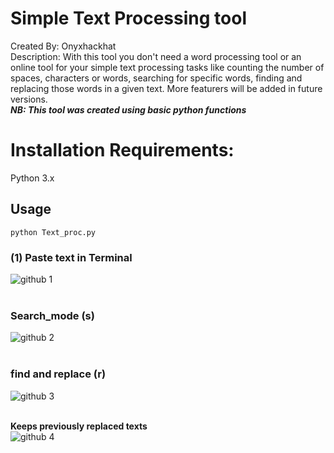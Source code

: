 # Simple Text Processing tool
Created By: Onyxhackhat <BR />
Description: With this tool you don't need a word processing tool or an online tool for your simple text processing tasks like counting the number of spaces, characters or words, searching for specific words, finding and replacing those words in a given text.  More featurers will be added in future versions.<BR/>
_**NB: This tool was created using basic python functions**_


# Installation Requirements:
Python 3.x<BR />

## Usage
`python Text_proc.py`

### (1) Paste text in Terminal
![github 1](https://github.com/user-attachments/assets/07886d1a-3317-4e3e-9c03-3efdc9c321a9)<BR/><BR/>

### Search_mode (s)
![github 2](https://github.com/user-attachments/assets/b8c26244-d7cc-4bd8-88b5-93a88d3e9a54)<BR/><BR/>

### find and replace (r)
![github 3](https://github.com/user-attachments/assets/c699e096-d274-45a0-a1c3-7649fc2af4ec)<BR/><BR/>

**Keeps previously replaced texts** <BR/>
![github 4](https://github.com/user-attachments/assets/5a7a82db-a966-48a8-bcaf-effaa115f3cf)<BR/><BR/>


